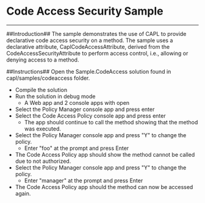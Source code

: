 Code Access Security Sample
====================================
---



##Introduction##
The sample demonstrates the use of CAPL to provide declarative code access security on a method.  The sample uses a declarative attribute, CaplCodeAccessAttribute, derived from the CodeAccessSecurityAttribute to perform access control, i.e., allowing or denying access to a method.  

##Instructions##
Open the Sample.CodeAccess solution found in capl/samples/codeaccess folder.

- Compile the solution
-  Run the solution in debug mode
    -  A Web app and 2 console apps with open
- Select the Policy Manager console app and press enter
- Select the Code Access Policy console app and press enter
    - The app should continue to call the method showing that the method was executed.
- Select the Policy Manager console app and press "Y" to change the policy.
    - Enter "foo" at the prompt and press Enter
- The Code Access Policy app should show the method cannot be called due to not authorized.
- Select the Policy Manager console app and press "Y" to change the policy.
    - Enter "manager" at the prompt and press Enter
- The Code Access Policy app should the method can now be accessed again.







